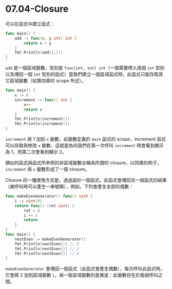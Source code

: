 # 07.04-Closure

可以在函式中建立函式：

```go
func main() {
    add := func(x, y int) int {
        return x + y
    }
    fmt.Println(add(1,1))    
}
```

`add` 是一個區域變數，型別是 `func(int, int) int`（一個需要帶入兩個 `int` 型別以及傳回一個 `int` 型別的函式）當我們建立一個區域函式時，此函式只能存取其它區域變數（如第四章的 scope 所述）。

```go
func main() {
    x := 0
    increment := func() int {
        x++
        return x
    }
    fmt.Println(increment())
    fmt.Println(increment())    
}
```

`increment` 將 1 加到 `x` 變數，此變數定義於 `main` 函式的 scope，increment 函式可以存取與修改 `x` 變數，這就是為何我們在第一次呼叫 `increment` 時會看到顯示為 1，而第二次會看到顯示 2。

類似的函式與函式所參照的非區域變數合稱為所謂的 closure，以同樣的例子， `increment` 與  `x` 變數形成了一個 closure。

Closure 的一種使用方式是，透過設計一個函式，此函式會傳回另一個函式的結果（被呼叫時可以產生一串號碼），例如，下列會產生全部的偶數：

```go
func makeEvenGenerator() func() uint {
    i := uint(0)
    return func() (ret uint) {
        ret = i
        i += 2
        return
    }
}
func main() {
    nextEven := makeEvenGenerator()
    fmt.Println(nextEven()) // 0
    fmt.Println(nextEven()) // 2
    fmt.Println(nextEven()) // 4
}
```

`makeEvenGenerator` 會傳回一個函式（此函式會產生偶數），每次呼叫此函式時，它會將 2 加到區域變數 `i`，與一般區域變數的差異是：此變數存在於兩個呼叫之間。
